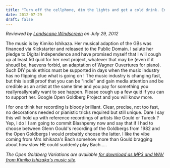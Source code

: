 ```yaml
---
title: "Turn off the cellphone, dim the lights and get a cold drink. Enough chitchat, time for some Bach!"
date: 2012-07-29
draft: false
---
```

*Reviewed by [Landscape Windscreen](https://www.youtube.com/user/LandscapeWindscreen) on July 29, 2012*

The music is by Kimiko Ishikaza. Her musical adaption of the GBs was financed via Kickstarter and released to the Public Domain. I salute her pledge to Digital Independence and have promised myself that I will cough up at least 50 quid for her next project, whatever that may be (even if it shoudl be, haevens forbid, an adaptation of Wagner Ouvertures for piano). Such DIY punk ethics must be supported in days when the music industry has no flipping clue what is going on ! The music industry is changing fast, but this is still proof that you can be "indie" and gain media attention and be credible as an artist at the same time and you pay for something you reallyreallyreally want to see happen. Please cough up a few quid if you can to support her. Google Open Goldberg Project and you will know more.

I for one think her recording is bloody brilliant. Clear, precise, not too fast, no decorations needed or pianistic tricks required but still unique. Dare I say this will hold up with reference recordings of artists like Gould or Tureck ? Yep, I do ! I am going to commit Blashpemy now and say that if I had to choose between Glenn Gould's recording of the Goldbergs from 1982 and the Open Goldbergs I would probably choose the latter. I like the vibe coming from Mrs Ishikaza's Bach somehow more than Gould bragging about how slow HE could suddenly play Bach.....

<em>The Open Goldberg Variations are available [for download as MP3 and WAV from Kimiko Ishizaka's music site](https://music.kimiko-pianko.com).</em>